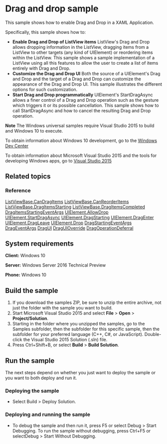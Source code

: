 <!---
  category: ControlsLayoutAndText
  samplefwlink: http://go.microsoft.com/fwlink/p/?LinkId=620634
--->

# Drag and drop sample

This sample shows how to enable Drag and Drop in a XAML Application.

Specifically, this sample shows how to:

- **Enable Drag and Drop of ListView items** ListView's Drag and Drop allows dropping information in the ListView, dragging items from a ListView to other targets (any kind of UIElement) or reordering items within the ListView. This sample shows a sample implementation of a ListView using all this features to allow the user to create a list of items entirely with Drag and Drop.
- **Customize the Drag and Drop UI** Both the source of a UIElement's Drag and Drop and the target of a Drag and Drop can customize the appearance of the Drag and Drop UI. This sample illustrates the different options for such customization.
- **Start Drag and Drop programmatically** UIElement's StartDragAsync allows a finer control of a Drag and Drop operation such as the gesture which triggers it or its possible cancellation. This sample shows how to call StartDragAsync and how to cancel the resulting Drag and Drop operation.

**Note** The Windows universal samples require Visual Studio 2015 to build and Windows 10 to execute.
 
To obtain information about Windows 10 development, go to the [Windows Dev Center](https://dev.windows.com)

To obtain information about Microsoft Visual Studio 2015 and the tools for developing Windows apps, go to [Visual Studio 2015](http://go.microsoft.com/fwlink/?LinkID=532422)

## Related topics

### Reference

<!-- Add links to related API -->

[ListViewBase.CanDragItems](https://msdn.microsoft.com/en-us/library/windows/apps/windows.ui.xaml.controls.listviewbase.candragitems.aspx)
[ListViewBase.CanReorderItems](https://msdn.microsoft.com/en-us/library/windows/apps/windows.ui.xaml.controls.listviewbase.canreorderitems.aspx)
[ListViewBase.DragItemsStarting](https://msdn.microsoft.com/en-us/library/windows/apps/windows.ui.xaml.controls.listviewbase.dragitemsstarting.aspx)
[ListViewBase.DragItemsCompleted](https://msdn.microsoft.com/en-us/library/windows/apps/windows.ui.xaml.controls.listviewbase.dragitemscompleted.aspx)
[DragItemsStartingEventArgs](https://msdn.microsoft.com/en-us/library/windows/apps/windows.ui.xaml.controls.dragitemsstartingeventargs.aspx)
[UIElement.AllowDrop](https://msdn.microsoft.com/en-us/library/windows/apps/windows.ui.xaml.uielement.allowdrop.aspx)
[UIElement.StartDragAsync](https://msdn.microsoft.com/en-us/library/windows/apps/windows.ui.xaml.uielement.startdragasync.aspx)
[UIElement.DragStarting](https://msdn.microsoft.com/en-us/library/windows/apps/windows.ui.xaml.uielement.dragstarting.aspx)
[UIElement.DragEnter](https://msdn.microsoft.com/en-us/library/windows/apps/windows.ui.xaml.uielement.dragenter.aspx)
[UIElement.DragLeave](https://msdn.microsoft.com/en-us/library/windows/apps/windows.ui.xaml.uielement.dragleave.aspx)
[UIElement.Drop](https://msdn.microsoft.com/en-us/library/windows/apps/windows.ui.xaml.uielement.drop.aspx)
[DragStartingEventArgs](https://msdn.microsoft.com/en-us/library/windows/apps/windows.ui.xaml.dragstartingeventargs.aspx)
[DragEventArgs](https://msdn.microsoft.com/en-us/library/windows/apps/windows.ui.xaml.drageventargs.aspx)
[DragUI](https://msdn.microsoft.com/en-us/library/windows/apps/windows.ui.xaml.dragui.aspx)
[DragUIOverride](https://msdn.microsoft.com/en-us/library/windows/apps/windows.ui.xaml.draguioverride.aspx)
[DragOperationDeferral](https://msdn.microsoft.com/en-us/library/windows/apps/windows.ui.xaml.dragoperationdeferral.aspx)


## System requirements

**Client:** Windows 10

**Server:** Windows Server 2016 Technical Preview

**Phone:**  Windows 10

## Build the sample

1. If you download the samples ZIP, be sure to unzip the entire archive, not just the folder with the sample you want to build. 
2. Start Microsoft Visual Studio 2015 and select **File** \> **Open** \> **Project/Solution**.
3. Starting in the folder where you unzipped the samples, go to the Samples subfolder, then the subfolder for this specific sample, then the subfolder for your preferred language (C++, C#, or JavaScript). Double-click the Visual Studio 2015 Solution (.sln) file.
4. Press Ctrl+Shift+B, or select **Build** \> **Build Solution**.

## Run the sample

The next steps depend on whether you just want to deploy the sample or you want to both deploy and run it.

### Deploying the sample

- Select Build > Deploy Solution. 

### Deploying and running the sample

- To debug the sample and then run it, press F5 or select Debug >  Start Debugging. To run the sample without debugging, press Ctrl+F5 or selectDebug > Start Without Debugging. 
